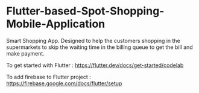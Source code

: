 # Flutter-based-Spot-Shopping-Mobile-Application
Smart Shopping App.
Designed to help the customers shopping in the supermarkets to skip the waiting time in the billing queue to get the bill and make payment.

To get started with Flutter : https://flutter.dev/docs/get-started/codelab

To add firebase to Flutter project : https://firebase.google.com/docs/flutter/setup
